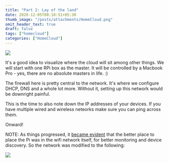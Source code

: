 ```yaml
---
title: "Part 2: Lay of the land"
date: 2020-12-05T08:10:51+05:30
thumb_image: "/posts/attachments/HomeCloud.png"
omit_header_text: true
draft: false
tags: ["homecloud"]
categories: ["HomeCloud"]
---
```


![](/images/pi/HomeCloud.png)

It's a good idea to visualize where the cloud will sit among other things. We will start with one RPi box as the master. It will be controlled by a Macbook Pro - yes, there are no absolute masters in life. :)

The firewall here is pretty central to the network. It's where we configure DHCP, DNS and a whole lot more. Without it, setting up this network would be downright painful.

This is the time to also note down the IP addresses of your devices. If you have multiple wired and wireless neteorks make sure you can ping across them. 

Onward!

NOTE: As things progressed, it [became evident](/posts/pi/18_pihole-parental-control-1) that the better place to place the Pi was in the wifi network itself, for better monitoring and device discovery. So the network was modified to the following:

![](/images/pi/HomeCloud-v2.png)
